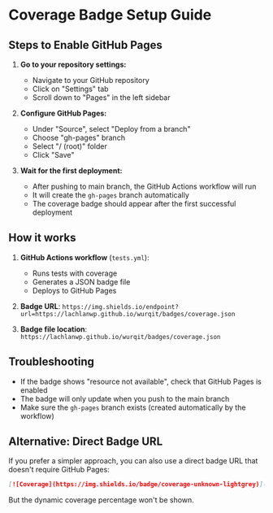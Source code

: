 # Coverage Badge Setup Guide

## Steps to Enable GitHub Pages

1. **Go to your repository settings:**
   - Navigate to your GitHub repository
   - Click on "Settings" tab
   - Scroll down to "Pages" in the left sidebar

2. **Configure GitHub Pages:**
   - Under "Source", select "Deploy from a branch"
   - Choose "gh-pages" branch
   - Select "/ (root)" folder
   - Click "Save"

3. **Wait for the first deployment:**
   - After pushing to main branch, the GitHub Actions workflow will run
   - It will create the `gh-pages` branch automatically
   - The coverage badge should appear after the first successful deployment

## How it works

1. **GitHub Actions workflow** (`tests.yml`):
   - Runs tests with coverage
   - Generates a JSON badge file
   - Deploys to GitHub Pages

2. **Badge URL**: `https://img.shields.io/endpoint?url=https://lachlanwp.github.io/wurqit/badges/coverage.json`

3. **Badge file location**: `https://lachlanwp.github.io/wurqit/badges/coverage.json`

## Troubleshooting

- If the badge shows "resource not available", check that GitHub Pages is enabled
- The badge will only update when you push to the main branch
- Make sure the `gh-pages` branch exists (created automatically by the workflow)

## Alternative: Direct Badge URL

If you prefer a simpler approach, you can also use a direct badge URL that doesn't require GitHub Pages:

```markdown
[![Coverage](https://img.shields.io/badge/coverage-unknown-lightgrey)](https://github.com/lachlanwp/wurqit/actions/workflows/tests.yml)
```

But the dynamic coverage percentage won't be shown. 
